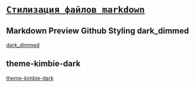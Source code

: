 # [`Стилизация файлов markdown`](./index.md)

## Markdown Preview Github Styling dark_dimmed

[dark_dimmed](file:///Users/Oleg/.vscode/extensions/bierner.markdown-preview-github-styles-2.0.4/dist/github-markdown-dark-dimmed.css)

## theme-kimbie-dark

[theme-kimbie-dark](<file:///Users/Oleg/AppData/Local/Programs/Microsoft VS Code/resources/app/extensions/theme-kimbie-dark/themes/kimbie-dark-color-theme.json>)

